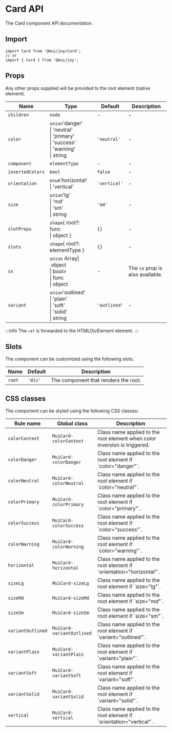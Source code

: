 # Card API

The Card component API documentation.

## Import

```
import Card from '@mui/joy/Card';
// or
import { Card } from '@mui/joy';
```

## Props

Any other props supplied will be provided to the root element (native element).

| Name | Type | Default | Description |
| --- | --- | --- | --- |
| `children` | `node` | - | - |
| `color` | `union`'danger'<br>\| 'neutral'<br>\| 'primary'<br>\| 'success'<br>\| 'warning'<br>\| string | `'neutral'` | - |
| `component` | `elementType` | - | - |
| `invertedColors` | `bool` | `false` | - |
| `orientation` | `enum`'horizontal'<br>\| 'vertical' | `'vertical'` | - |
| `size` | `union`'lg'<br>\| 'md'<br>\| 'sm'<br>\| string | `'md'` | - |
| `slotProps` | `shape`{ root?: func<br>\| object } | `{}` | - |
| `slots` | `shape`{ root?: elementType } | `{}` | - |
| `sx` | `union` Array\| object<br>\| bool><br>\| func<br>\| object | - | The `sx` prop is also available. |
| `variant` | `union`'outlined'<br>\| 'plain'<br>\| 'soft'<br>\| 'solid'<br>\| string | `'outlined'` | - |

:::info
The `ref` is forwarded to the HTMLDivElement element.
:::

## Slots

The component can be customized using the following slots:

| Name | Default | Description |
| --- | --- | --- |
| `root` | `'div'` | The component that renders the root. |

## CSS classes

The component can be styled using the following CSS classes:

| Rule name | Global class | Description |
| --- | --- | --- |
| `colorContext` | `MuiCard-colorContext` | Class name applied to the root element when color inversion is triggered. |
| `colorDanger` | `MuiCard-colorDanger` | Class name applied to the root element if \`color="danger"\`. |
| `colorNeutral` | `MuiCard-colorNeutral` | Class name applied to the root element if \`color="neutral"\`. |
| `colorPrimary` | `MuiCard-colorPrimary` | Class name applied to the root element if \`color="primary"\`. |
| `colorSuccess` | `MuiCard-colorSuccess` | Class name applied to the root element if \`color="success"\`. |
| `colorWarning` | `MuiCard-colorWarning` | Class name applied to the root element if \`color="warning"\`. |
| `horizontal` | `MuiCard-horizontal` | Class name applied to the root element if \`orientation="horizontal"\`. |
| `sizeLg` | `MuiCard-sizeLg` | Class name applied to the root element if \`size="lg"\`. |
| `sizeMd` | `MuiCard-sizeMd` | Class name applied to the root element if \`size="md"\`. |
| `sizeSm` | `MuiCard-sizeSm` | Class name applied to the root element if \`size="sm"\`. |
| `variantOutlined` | `MuiCard-variantOutlined` | Class name applied to the root element if \`variant="outlined"\`. |
| `variantPlain` | `MuiCard-variantPlain` | Class name applied to the root element if \`variant="plain"\`. |
| `variantSoft` | `MuiCard-variantSoft` | Class name applied to the root element if \`variant="soft"\`. |
| `variantSolid` | `MuiCard-variantSolid` | Class name applied to the root element if \`variant="solid"\`. |
| `vertical` | `MuiCard-vertical` | Class name applied to the root element if \`orientation="vertical"\`. |